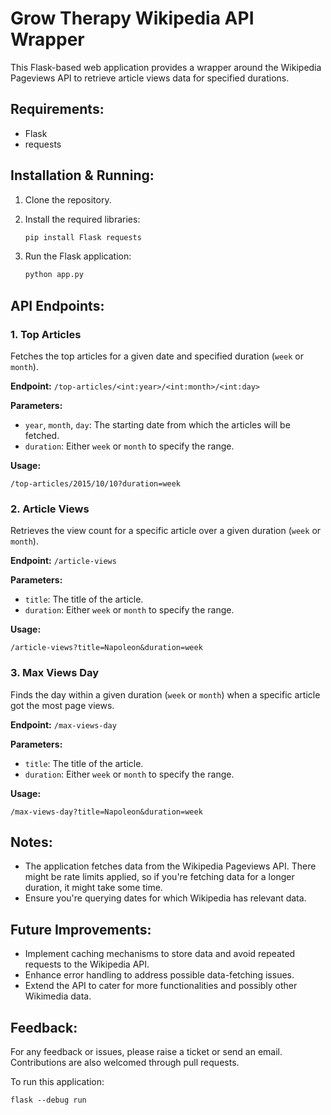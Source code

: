 # Grow Therapy Wikipedia API Wrapper

This Flask-based web application provides a wrapper around the Wikipedia Pageviews API to retrieve article views data for specified durations.

## Requirements:
- Flask
- requests

## Installation & Running:

1. Clone the repository.
2. Install the required libraries:
    ```bash
    pip install Flask requests
    ```

3. Run the Flask application:
    ```bash
    python app.py
    ```

## API Endpoints:

### 1. Top Articles
Fetches the top articles for a given date and specified duration (`week` or `month`).

**Endpoint:** `/top-articles/<int:year>/<int:month>/<int:day>`

**Parameters:**
- `year`, `month`, `day`: The starting date from which the articles will be fetched.
- `duration`: Either `week` or `month` to specify the range.

**Usage:**
```
/top-articles/2015/10/10?duration=week
```

### 2. Article Views
Retrieves the view count for a specific article over a given duration (`week` or `month`).

**Endpoint:** `/article-views`

**Parameters:**
- `title`: The title of the article.
- `duration`: Either `week` or `month` to specify the range.

**Usage:**
```
/article-views?title=Napoleon&duration=week
```

### 3. Max Views Day
Finds the day within a given duration (`week` or `month`) when a specific article got the most page views.

**Endpoint:** `/max-views-day`

**Parameters:**
- `title`: The title of the article.
- `duration`: Either `week` or `month` to specify the range.

**Usage:**
```
/max-views-day?title=Napoleon&duration=week
```

## Notes:
- The application fetches data from the Wikipedia Pageviews API. There might be rate limits applied, so if you're fetching data for a longer duration, it might take some time.
- Ensure you're querying dates for which Wikipedia has relevant data.

## Future Improvements:
- Implement caching mechanisms to store data and avoid repeated requests to the Wikipedia API.
- Enhance error handling to address possible data-fetching issues.
- Extend the API to cater for more functionalities and possibly other Wikimedia data.

## Feedback:
For any feedback or issues, please raise a ticket or send an email. Contributions are also welcomed through pull requests.

To run this application:

```
flask --debug run
```
